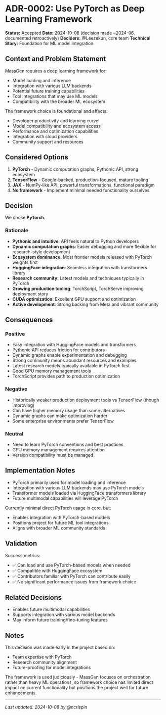 # ADR-0002: Use PyTorch as Deep Learning Framework

**Status:** Accepted
**Date:** 2024-10-08 (decision made ~2024-06, documented retroactively)
**Deciders:** @Leezekun, core team
**Technical Story:** Foundation for ML model integration

## Context and Problem Statement

MassGen requires a deep learning framework for:
- Model loading and inference
- Integration with various LLM backends
- Potential future training capabilities
- Tool integrations that may use ML models
- Compatibility with the broader ML ecosystem

The framework choice is foundational and affects:
- Developer productivity and learning curve
- Model compatibility and ecosystem access
- Performance and optimization capabilities
- Integration with cloud providers
- Community support and resources

## Considered Options

1. **PyTorch** - Dynamic computation graphs, Pythonic API, strong ecosystem
2. **TensorFlow** - Google-backed, production-focused, mature tooling
3. **JAX** - NumPy-like API, powerful transformations, functional paradigm
4. **No framework** - Implement minimal needed functionality ourselves

## Decision

We chose **PyTorch**.

### Rationale

- **Pythonic and intuitive**: API feels natural to Python developers
- **Dynamic computation graphs**: Easier debugging and more flexible for research-style development
- **Ecosystem dominance**: Most frontier models released with PyTorch weights first
- **HuggingFace integration**: Seamless integration with transformers library
- **Research community**: Latest models and techniques typically in PyTorch
- **Growing production tooling**: TorchScript, TorchServe improving deployment story
- **CUDA optimization**: Excellent GPU support and optimization
- **Active development**: Strong backing from Meta and vibrant community

## Consequences

### Positive

- Easy integration with HuggingFace models and transformers
- Pythonic API reduces friction for contributors
- Dynamic graphs enable experimentation and debugging
- Strong community means abundant resources and examples
- Latest research models typically available in PyTorch first
- Good GPU memory management tools
- TorchScript provides path to production optimization

### Negative

- Historically weaker production deployment tools vs TensorFlow (though improving)
- Can have higher memory usage than some alternatives
- Dynamic graphs can make optimization harder
- Some enterprise environments prefer TensorFlow

### Neutral

- Need to learn PyTorch conventions and best practices
- GPU memory management requires attention
- Version compatibility must be managed

## Implementation Notes

- PyTorch primarily used for model loading and inference
- Integration with various LLM backends may use PyTorch models
- Transformer models loaded via HuggingFace transformers library
- Future multimodal capabilities will leverage PyTorch

Currently minimal direct PyTorch usage in core, but:
- Enables integration with PyTorch-based models
- Positions project for future ML tool integrations
- Aligns with broader ML community standards

## Validation

Success metrics:
- ✅ Can load and use PyTorch-based models when needed
- ✅ Compatible with HuggingFace ecosystem
- ✅ Contributors familiar with PyTorch can contribute easily
- ✅ No significant performance issues from framework choice

## Related Decisions

- Enables future multimodal capabilities
- Supports integration with various model backends
- May inform future training/fine-tuning features

## Notes

This decision was made early in the project based on:
- Team expertise with PyTorch
- Research community alignment
- Future-proofing for model integrations

The framework is used judiciously - MassGen focuses on orchestration rather than heavy ML operations, so framework choice has limited direct impact on current functionality but positions the project well for future enhancements.

---

*Last updated: 2024-10-08 by @ncrispin*
